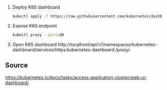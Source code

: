 1. Deploy K8S dashboard
    ```bash
    kubectl apply -f https://raw.githubusercontent.com/kubernetes/dashboard/v2.7.0/aio/deploy/recommended.yaml
    ```

2. Expose K8S endpoint
    ```bash
    kubectl proxy --port=80
    ```

3. Open K8S dashboard
http://localhost/api/v1/namespaces/kubernetes-dashboard/services/https:kubernetes-dashboard:/proxy/.

## Source
https://kubernetes.io/docs/tasks/access-application-cluster/web-ui-dashboard/